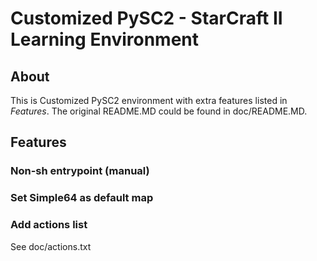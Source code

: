 # Customized PySC2 - StarCraft II Learning Environment

## About

This is Customized PySC2 environment with extra features listed in *Features*. The original README.MD could be found in doc/README.MD.

## Features

### Non-sh entrypoint (manual)

### Set Simple64 as default map

### Add actions list
See doc/actions.txt
